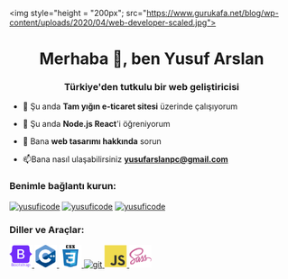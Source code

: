<img style="height = "200px"; src="https://www.gurukafa.net/blog/wp-content/uploads/2020/04/web-developer-scaled.jpg"></img>
<h1 align="center">Merhaba 👋, ben Yusuf Arslan</h1>
<h3 align="center">Türkiye'den tutkulu bir web geliştiricisi</h3>

- 🔭 Şu anda **Tam yığın e-ticaret sitesi** üzerinde çalışıyorum

- 🌱 Şu anda **Node.js React**'i öğreniyorum

- 💬 Bana **web tasarımı hakkında** sorun

- 📫Bana nasıl ulaşabilirsiniz **yusufarslanpc@gmail.com**

<h3 align="left">Benimle bağlantı kurun:</h3>
<p align = "sol">
<a href = "https://instagram.com/yusuficode" target = "blank"><img align = "center" src = "https://raw.githubusercontent.com/rahuldkjain/github-profile-readme-generator" /master/src/images/icons/Social/instagram.svg" alt = "yusuficode" height = "30" genişlik = "40" /></a>
<a href = "https://www.youtube.com/c/yusuficode" target = "blank"><img align = "center" src = "https://raw.githubusercontent.com/rahuldkjain/github-profile" -readme-generator/master/src/images/icons/Social/youtube.svg" alt = "yusuficode" height = "30" genişlik = "40" /></a>
<a href = "https://discord.gg/yusuficode" target = "blank"><img align = "center" src = "https://raw.githubusercontent.com/rahuldkjain/github-profile-readme-generator" /master/src/images/icons/Social/discord.svg" alt = "yusuficode" height = "30" genişlik = "40" /></a>
</p>

<h3 align="left">Diller ve Araçlar:</h3>
<p align = "sol"> <a href = "https://getbootstrap.com" target = "_blank" rel = "noreferrer"> <img src = "https://raw.githubusercontent.com/devicons/devicon/master/icons/bootstrap/bootstrap-plain-wordmark.svg" alt = "bootstrap" width = "40" height = "40"/> </a> <a href = "https://www.w3schools.com/cpp/" target = "_blank" rel = "noreferrer"> <img src = "https://raw.githubusercontent.com/devicons/devicon/master/icons/cplusplus/cplusplus-original.svg" alt = "cplusplus" width = "40" height = "40"/> </a> <a href = "https://www.w3schools.com/css/" target = "_blank" rel = "noreferrer"> <img src = "https://raw.githubusercontent.com/devicons/devicon/master/icons/css3/css3-original-wordmark.svg" alt = "css3" width = "40" height = "40"/> </a> <a href = "https://git-scm.com/" target = "_blank" rel = "noreferrer"> <img src = "https://www.vectorlogo.zone/logos/git-scm/git-scm-icon.svg" alt = "git" width = "40" height = "40"/> </a> <a href = "https://developer.mozilla.org/en-US/docs/Web/JavaScript" target = "_blank" rel = "noreferrer"> <img src = "https://raw.githubusercontent.com/devicons/devicon/master/icons/javascript/javascript-original.svg" alt = "javascript" width = "40" height = "40"/> </a> <a href = "https://sass-lang.com" target = "_blank" rel = "noreferrer"> <img src = "https://raw.githubusercontent.com/devicons/devicon/master/icons/sass/sass-original.svg" alt = "sass" width = "40" height = "40"/> </a> </p>

